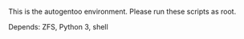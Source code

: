 This is the autogentoo environment. Please run these scripts as root.

Depends: ZFS, Python 3, shell
